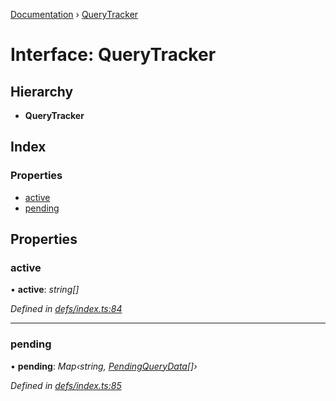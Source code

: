 [Documentation](../README.md) › [QueryTracker](querytracker.md)

# Interface: QueryTracker

## Hierarchy

* **QueryTracker**

## Index

### Properties

* [active](querytracker.md#active)
* [pending](querytracker.md#pending)

## Properties

###  active

• **active**: *string[]*

*Defined in [defs/index.ts:84](https://github.com/badbatch/graphql-box/blob/d6cf575/packages/client/src/defs/index.ts#L84)*

___

###  pending

• **pending**: *Map‹string, [PendingQueryData](pendingquerydata.md)[]›*

*Defined in [defs/index.ts:85](https://github.com/badbatch/graphql-box/blob/d6cf575/packages/client/src/defs/index.ts#L85)*

